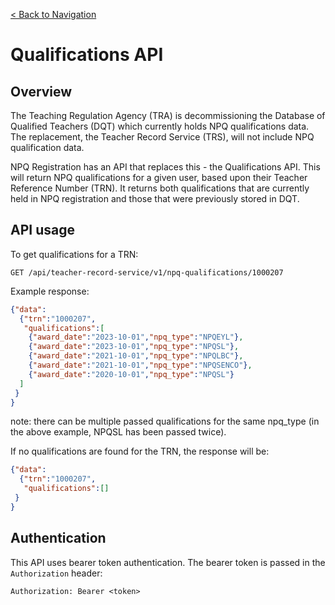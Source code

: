 [< Back to Navigation](../README.md)

# Qualifications API

## Overview

The Teaching Regulation Agency (TRA) is decommissioning the Database of Qualified Teachers (DQT) which currently holds NPQ qualifications data.
The replacement, the Teacher Record Service (TRS), will not include NPQ qualification data.

NPQ Registration has an API that replaces this - the Qualifications API.
This will return NPQ qualifications for a given user, based upon their Teacher Reference Number (TRN).
It returns both qualifications that are currently held in NPQ registration and those that were previously stored in DQT.

## API usage

To get qualifications for a TRN:

`GET /api/teacher-record-service/v1/npq-qualifications/1000207`

Example response:

``` json
{"data":
  {"trn":"1000207",
   "qualifications":[
    {"award_date":"2023-10-01","npq_type":"NPQEYL"},
    {"award_date":"2023-10-01","npq_type":"NPQSL"},
    {"award_date":"2021-10-01","npq_type":"NPQLBC"},
    {"award_date":"2021-10-01","npq_type":"NPQSENCO"},
    {"award_date":"2020-10-01","npq_type":"NPQSL"}
  ]
 }
}
```
note: there can be multiple passed qualifications for the same npq_type (in the above example, NPQSL has been passed twice).

If no qualifications are found for the TRN, the response will be:

``` json
{"data":
  {"trn":"1000207",
   "qualifications":[]
 }
}
```

## Authentication

This API uses bearer token authentication. The bearer token is passed in the `Authorization` header:
```
Authorization: Bearer <token>
```
